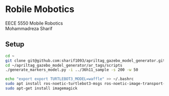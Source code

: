 # Robile Mobotics

EECE 5550 Mobile Robotics  
Mohammadreza Sharif

## Setup

```bash
cd ~
git clone git@github.com:sharif1093/apriltag_gazebo_model_generator.git
cd ~/apriltag_gazebo_model_generator/ar_tags/scripts
./generate_markers_model.py -i ../36h11_sample -s 200 -w 50
```

```bash
echo "export export TURTLEBOT3_MODEL=waffle" >> ~/.bashrc
sudo apt install ros-noetic-turtlebot3-msgs ros-noetic-image-transport-plugins
sudo apt-get install imagemagick
```